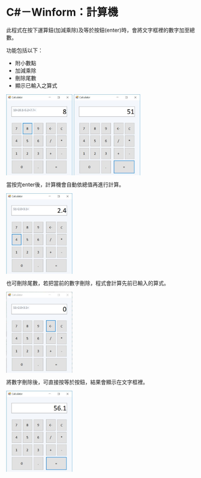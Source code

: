 
# C#－Winform：計算機
此程式在按下運算鈕(加減乘除)及等於按鈕(enter)時，會將文字框裡的數字加至總數。

功能包括以下：
*   附小數點
*   加減乘除
*   刪除尾數
*   顯示已輸入之算式

<img src="https://github.com/peishinjhuang/calculator/blob/master/calculator_pic/1.JPG" width = "35%" height = "35%" alt="圖1" align=center />


<img src="https://github.com/peishinjhuang/calculator/blob/master/calculator_pic/2.JPG" width = "35%" height = "35%" alt="圖1" align=center />


當按完enter後，計算機會自動依總值再進行計算。

<img src="https://github.com/peishinjhuang/calculator/blob/master/calculator_pic/3.JPG" width = "35%" height = "35%" alt="圖1" align=center />


也可刪除尾數，若把當前的數字刪除，程式會計算先前已輸入的算式。

<img src="https://github.com/peishinjhuang/calculator/blob/master/calculator_pic/4.JPG" width = "35%" height = "35%" alt="圖1" align=center />


將數字刪除後，可直接按等於按鈕，結果會顯示在文字框裡。

<img src="https://github.com/peishinjhuang/calculator/blob/master/calculator_pic/5.JPG" width = "35%" height = "35%" alt="圖1" align=center />

